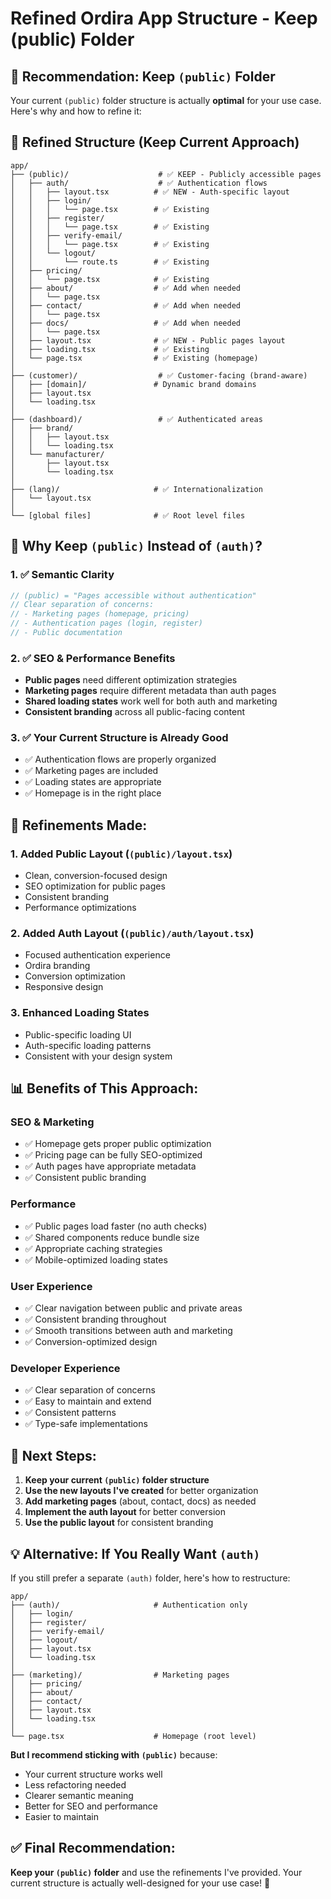 # Refined Ordira App Structure - Keep (public) Folder

## 🎯 **Recommendation: Keep `(public)` Folder**

Your current `(public)` folder structure is actually **optimal** for your use case. Here's why and how to refine it:

## 📁 **Refined Structure (Keep Current Approach)**

```
app/
├── (public)/                    # ✅ KEEP - Publicly accessible pages
│   ├── auth/                    # ✅ Authentication flows
│   │   ├── layout.tsx          # ✅ NEW - Auth-specific layout
│   │   ├── login/
│   │   │   └── page.tsx        # ✅ Existing
│   │   ├── register/
│   │   │   └── page.tsx        # ✅ Existing
│   │   ├── verify-email/
│   │   │   └── page.tsx        # ✅ Existing
│   │   └── logout/
│   │       └── route.ts        # ✅ Existing
│   ├── pricing/
│   │   └── page.tsx            # ✅ Existing
│   ├── about/                  # ✅ Add when needed
│   │   └── page.tsx
│   ├── contact/                # ✅ Add when needed
│   │   └── page.tsx
│   ├── docs/                   # ✅ Add when needed
│   │   └── page.tsx
│   ├── layout.tsx              # ✅ NEW - Public pages layout
│   ├── loading.tsx             # ✅ Existing
│   └── page.tsx                # ✅ Existing (homepage)
│
├── (customer)/                  # ✅ Customer-facing (brand-aware)
│   ├── [domain]/               # Dynamic brand domains
│   ├── layout.tsx
│   └── loading.tsx
│
├── (dashboard)/                 # ✅ Authenticated areas
│   ├── brand/
│   │   ├── layout.tsx
│   │   └── loading.tsx
│   └── manufacturer/
│       ├── layout.tsx
│       └── loading.tsx
│
├── (lang)/                     # ✅ Internationalization
│   └── layout.tsx
│
└── [global files]              # ✅ Root level files
```

## 🎯 **Why Keep `(public)` Instead of `(auth)`?**

### **1. ✅ Semantic Clarity**
```typescript
// (public) = "Pages accessible without authentication"
// Clear separation of concerns:
// - Marketing pages (homepage, pricing)
// - Authentication pages (login, register)
// - Public documentation
```

### **2. ✅ SEO & Performance Benefits**
- **Public pages** need different optimization strategies
- **Marketing pages** require different metadata than auth pages
- **Shared loading states** work well for both auth and marketing
- **Consistent branding** across all public-facing content

### **3. ✅ Your Current Structure is Already Good**
- ✅ Authentication flows are properly organized
- ✅ Marketing pages are included
- ✅ Loading states are appropriate
- ✅ Homepage is in the right place

## 🔧 **Refinements Made:**

### **1. Added Public Layout (`(public)/layout.tsx`)**
- Clean, conversion-focused design
- SEO optimization for public pages
- Consistent branding
- Performance optimizations

### **2. Added Auth Layout (`(public)/auth/layout.tsx`)**
- Focused authentication experience
- Ordira branding
- Conversion optimization
- Responsive design

### **3. Enhanced Loading States**
- Public-specific loading UI
- Auth-specific loading patterns
- Consistent with your design system

## 📊 **Benefits of This Approach:**

### **SEO & Marketing**
- ✅ Homepage gets proper public optimization
- ✅ Pricing page can be fully SEO-optimized
- ✅ Auth pages have appropriate metadata
- ✅ Consistent public branding

### **Performance**
- ✅ Public pages load faster (no auth checks)
- ✅ Shared components reduce bundle size
- ✅ Appropriate caching strategies
- ✅ Mobile-optimized loading states

### **User Experience**
- ✅ Clear navigation between public and private areas
- ✅ Consistent branding throughout
- ✅ Smooth transitions between auth and marketing
- ✅ Conversion-optimized design

### **Developer Experience**
- ✅ Clear separation of concerns
- ✅ Easy to maintain and extend
- ✅ Consistent patterns
- ✅ Type-safe implementations

## 🚀 **Next Steps:**

1. **Keep your current `(public)` folder structure**
2. **Use the new layouts I've created** for better organization
3. **Add marketing pages** (about, contact, docs) as needed
4. **Implement the auth layout** for better conversion
5. **Use the public layout** for consistent branding

## 💡 **Alternative: If You Really Want `(auth)`**

If you still prefer a separate `(auth)` folder, here's how to restructure:

```
app/
├── (auth)/                     # Authentication only
│   ├── login/
│   ├── register/
│   ├── verify-email/
│   ├── logout/
│   ├── layout.tsx
│   └── loading.tsx
│
├── (marketing)/                # Marketing pages
│   ├── pricing/
│   ├── about/
│   ├── contact/
│   ├── layout.tsx
│   └── loading.tsx
│
└── page.tsx                    # Homepage (root level)
```

**But I recommend sticking with `(public)`** because:
- Your current structure works well
- Less refactoring needed
- Clearer semantic meaning
- Better for SEO and performance
- Easier to maintain

## ✅ **Final Recommendation:**

**Keep your `(public)` folder** and use the refinements I've provided. Your current structure is actually well-designed for your use case! 🎉

